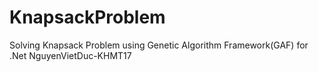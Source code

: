# KnapsackProblem
Solving Knapsack Problem using Genetic Algorithm Framework(GAF) for .Net
NguyenVietDuc-KHMT17

